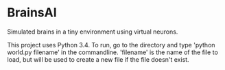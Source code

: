 # BrainsAI
Simulated brains in a tiny environment using virtual neurons.

This project uses Python 3.4.
To run, go to the directory and type 'python world.py filename' in the commandline.
'filename' is the name of the file to load, but will be used to create a new file if the file doesn't exist.
